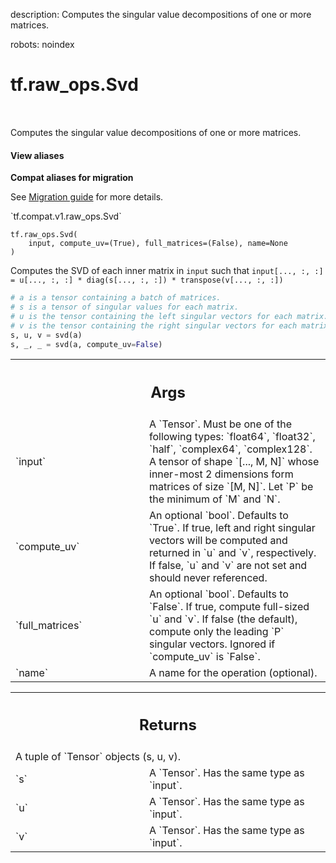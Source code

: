 description: Computes the singular value decompositions of one or more matrices.

robots: noindex

# tf.raw_ops.Svd

<!-- Insert buttons and diff -->

<table class="tfo-notebook-buttons tfo-api nocontent" align="left">

</table>



Computes the singular value decompositions of one or more matrices.

<section class="expandable">
  <h4 class="showalways">View aliases</h4>
  <p>
<b>Compat aliases for migration</b>
<p>See
<a href="https://www.tensorflow.org/guide/migrate">Migration guide</a> for
more details.</p>
<p>`tf.compat.v1.raw_ops.Svd`</p>
</p>
</section>

<pre class="devsite-click-to-copy prettyprint lang-py tfo-signature-link">
<code>tf.raw_ops.Svd(
    input, compute_uv=(True), full_matrices=(False), name=None
)
</code></pre>



<!-- Placeholder for "Used in" -->

Computes the SVD of each inner matrix in `input` such that
`input[..., :, :] = u[..., :, :] * diag(s[..., :, :]) * transpose(v[..., :, :])`

```python
# a is a tensor containing a batch of matrices.
# s is a tensor of singular values for each matrix.
# u is the tensor containing the left singular vectors for each matrix.
# v is the tensor containing the right singular vectors for each matrix.
s, u, v = svd(a)
s, _, _ = svd(a, compute_uv=False)
```

<!-- Tabular view -->
 <table class="responsive fixed orange">
<colgroup><col width="214px"><col></colgroup>
<tr><th colspan="2"><h2 class="add-link">Args</h2></th></tr>

<tr>
<td>
`input`
</td>
<td>
A `Tensor`. Must be one of the following types: `float64`, `float32`, `half`, `complex64`, `complex128`.
A tensor of shape `[..., M, N]` whose inner-most 2 dimensions
form matrices of size `[M, N]`. Let `P` be the minimum of `M` and `N`.
</td>
</tr><tr>
<td>
`compute_uv`
</td>
<td>
An optional `bool`. Defaults to `True`.
If true, left and right singular vectors will be
computed and returned in `u` and `v`, respectively.
If false, `u` and `v` are not set and should never referenced.
</td>
</tr><tr>
<td>
`full_matrices`
</td>
<td>
An optional `bool`. Defaults to `False`.
If true, compute full-sized `u` and `v`. If false
(the default), compute only the leading `P` singular vectors.
Ignored if `compute_uv` is `False`.
</td>
</tr><tr>
<td>
`name`
</td>
<td>
A name for the operation (optional).
</td>
</tr>
</table>



<!-- Tabular view -->
 <table class="responsive fixed orange">
<colgroup><col width="214px"><col></colgroup>
<tr><th colspan="2"><h2 class="add-link">Returns</h2></th></tr>
<tr class="alt">
<td colspan="2">
A tuple of `Tensor` objects (s, u, v).
</td>
</tr>
<tr>
<td>
`s`
</td>
<td>
A `Tensor`. Has the same type as `input`.
</td>
</tr><tr>
<td>
`u`
</td>
<td>
A `Tensor`. Has the same type as `input`.
</td>
</tr><tr>
<td>
`v`
</td>
<td>
A `Tensor`. Has the same type as `input`.
</td>
</tr>
</table>

